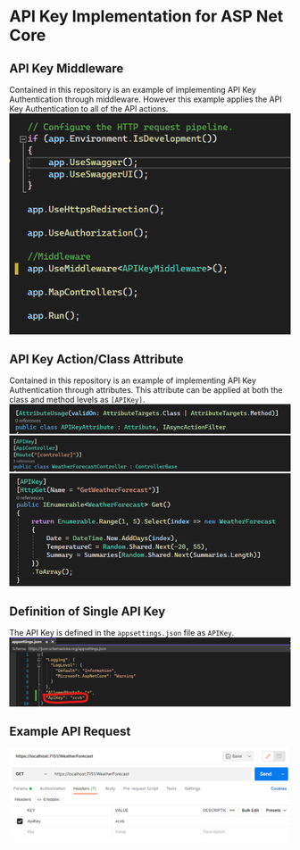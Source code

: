 # API Key Implementation for ASP Net Core
## API Key Middleware
Contained in this repository is an example of implementing API Key Authentication through middleware. However this example applies the API Key Authentication to all of the API actions.
<br/>
![API Key Attribute Definition](./assets/images/Screenshot_Middleware.png)
<br/>
## API Key Action/Class Attribute
Contained in this repository is an example of implementing API Key Authentication through attributes. This attribute can be applied at both the class and method levels as `[APIKey]`.
<br/>
![API Key Attribute Definition](./assets/images/Screenshot_Attribute.png)
![API Key Attribute on Class](./assets/images/Screenshot_Class.png)
![API Key Attribute on Action](./assets/images/Screenshot_Action.png)
<br/>
## Definition of Single API Key
The API Key is defined in the `appsettings.json` file as `APIKey`.
<br/>
![Definition of API Key](./assets/images/Screenshot_APIKey.png)
<br/>
## Example API Request
![Postman Request](./assets/images/Screenshot_Request.png)
